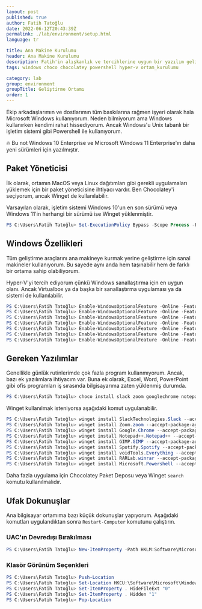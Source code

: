```yaml
---
layout: post
published: true
author: Fatih Tatoğlu
date: 2022-06-12T20:43:39Z
permalink: ./lab/environment/setup.html
language: tr

title: Ana Makine Kurulumu
header: Ana Makine Kurulumu
description: Fatih'in alışkanlık ve tercihlerine uygun bir yazılım geliştirme ortamı hazırlamak.
tags: windows choco chocolatey powershell hyper-v ortam_kurulumu

category: lab
group: environment
groupTitle: Geliştirme Ortamı
order: 1
---
```


Ekip arkadaşlarımın ve dostlarımın tüm baskılarına rağmen işyeri olarak hala Microsoft Windows kullanıyorum. Neden bilmiyorum ama Windows kullanırken kendimi rahat hissediyorum. Ancak Windows'u Unix tabanlı bir işletim sistemi gibi Powershell ile kullanıyorum.

🔥 Bu not Windows 10 Enterprise ve Microsoft Windows 11 Enterprise'ın daha yeni sürümleri için yazılmıştır.

## Paket Yöneticisi

İlk olarak, ortamın MacOS veya Linux dağıtımları gibi gerekli uygulamaları yüklemek için bir paket yöneticisine ihtiyacı vardır. Ben Chocolatey'i seçiyorum, ancak Winget de kullanılabilir.

Varsayılan olarak, işletim sistemi Windows 10'un en son sürümü veya Windows 11'in herhangi bir sürümü ise Winget yüklenmiştir.

```powershell
PS C:\Users\Fatih Tatoğlu> Set-ExecutionPolicy Bypass -Scope Process -Force; [System.Net.ServicePointManager]::SecurityProtocol = [System.Net.ServicePointManager]::SecurityProtocol -bor 3072; iex ((New-Object System.Net.WebClient).DownloadString('https://community.chocolatey.org/install.ps1'))
```

## Windows Özellikleri

Tüm geliştirme araçlarını ana makineye kurmak yerine geliştirme için sanal makineler kullanıyorum. Bu sayede aynı anda hem taşınabilir hem de farklı bir ortama sahip olabiliyorum.

Hyper-V'yi tercih ediyorum çünkü Windows sanallaştırma için en uygun olanı. Ancak Virtualbox ya da başka bir sanallaştırma uygulaması ya da sistemi de kullanılabilir.

```powershell
PS C:\Users\Fatih Tatoğlu> Enable-WindowsOptionalFeature -Online -FeatureName "Microsoft-Hyper-V-All" -NoRestart
PS C:\Users\Fatih Tatoğlu> Enable-WindowsOptionalFeature -Online -FeatureName "Microsoft-Hyper-V" -NoRestart
PS C:\Users\Fatih Tatoğlu> Enable-WindowsOptionalFeature -Online -FeatureName "Microsoft-Hyper-V-Tools-All" -NoRestart
PS C:\Users\Fatih Tatoğlu> Enable-WindowsOptionalFeature -Online -FeatureName "Microsoft-Hyper-V-Management-Powershell" -NoRestart
PS C:\Users\Fatih Tatoğlu> Enable-WindowsOptionalFeature -Online -FeatureName "Microsoft-Hyper-V-Hypervisor" -NoRestart
PS C:\Users\Fatih Tatoğlu> Enable-WindowsOptionalFeature -Online -FeatureName "Microsoft-Hyper-V-Services" -NoRestart
PS C:\Users\Fatih Tatoğlu> Enable-WindowsOptionalFeature -Online -FeatureName "Microsoft-Hyper-V-Management-Clients" -NoRestart
```

## Gereken Yazılımlar

Genellikle günlük rutinlerimde çok fazla program kullanmıyorum. Ancak, bazı ek yazılımlara ihtiyacım var. Buna ek olarak, Excel, Word, PowerPoint gibi ofis programları iş sırasında bilgisayarıma zaten yüklenmiş durumda.

```powershell
PS C:\Users\Fatih Tatoğlu> choco install slack zoom googlechrome notepadplusplus gimp spotify speedtest everything winrar powershell-core -y
```

Winget kullanılmak isteniyorsa aşağıdaki komut uygulanabilir.

```powershell
PS C:\Users\Fatih Tatoğlu> winget install SlackTechnologies.Slack --accept-package-agreements --accept-source-agreements
PS C:\Users\Fatih Tatoğlu> winget install Zoom.zoom --accept-package-agreements --accept-source-agreements
PS C:\Users\Fatih Tatoğlu> winget install Google.Chrome --accept-package-agreements --accept-source-agreements
PS C:\Users\Fatih Tatoğlu> winget install Notepad++.Notepad++ --accept-package-agreements --accept-source-agreements
PS C:\Users\Fatih Tatoğlu> winget install GIMP.GIMP --accept-package-agreements --accept-source-agreements
PS C:\Users\Fatih Tatoğlu> winget install Spotify.Spotify --accept-package-agreements --accept-source-agreements
PS C:\Users\Fatih Tatoğlu> winget install voidTools.Everything --accept-package-agreements --accept-source-agreements
PS C:\Users\Fatih Tatoğlu> winget install RARLab.winrar --accept-package-agreements --accept-source-agreements
PS C:\Users\Fatih Tatoğlu> winget install Microsoft.Powershell --accept-package-agreements --accept-source-agreements
```

Daha fazla uygulama için Chocolatey Paket Deposu veya Winget `search` komutu kullanılmalıdır.

## Ufak Dokunuşlar

Ana bilgisayar ortamıma bazı küçük dokunuşlar yapıyorum. Aşağıdaki komutları uygulandıktan sonra `Restart-Computer` komutunu çalıştırın.

### UAC'ın Devredışı Bırakılması

```powershell
PS C:\Users\Fatih Tatoğlu> New-ItemProperty -Path HKLM:Software\Microsoft\Windows\CurrentVersion\policies\system -Name EnableLUA -PropertyType DWord -Value 0 -Force
```

### Klasör Görünüm Seçenkleri

```powershell
PS C:\Users\Fatih Tatoğlu> Push-Location
PS C:\Users\Fatih Tatoğlu> Set-Location HKCU:\Software\Microsoft\Windows\CurrentVersion\Explorer\Advanced
PS C:\Users\Fatih Tatoğlu> Set-ItemProperty . HideFileExt "0"
PS C:\Users\Fatih Tatoğlu> Set-ItemProperty . Hidden "1"
PS C:\Users\Fatih Tatoğlu> Pop-Location
```
